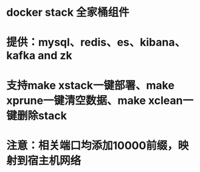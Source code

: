 # docker stack 全家桶组件
# 提供：mysql、redis、es、kibana、kafka and zk
# 支持make xstack一键部署、make xprune一键清空数据、make xclean一键删除stack
# 注意：相关端口均添加10000前缀，映射到宿主机网络

